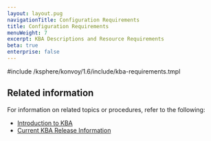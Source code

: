 ```yaml
---
layout: layout.pug
navigationTitle: Configuration Requirements
title: Configuration Requirements
menuWeight: 7
excerpt: KBA Descriptions and Resource Requirements
beta: true
enterprise: false
---
```


<!-- markdownlint-disable MD018 -->

#include /ksphere/konvoy/1.6/include/kba-requirements.tmpl

## Related information

For information on related topics or procedures, refer to the following:

- [Introduction to KBA](../../addons)
- [Current KBA Release Information](../../release-notes/kubernetes-base-addon)
